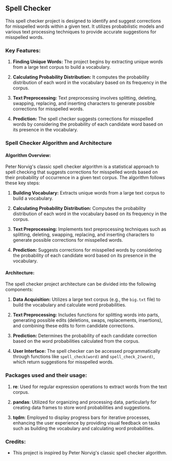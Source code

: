 
## Spell Checker

This spell checker project is designed to identify and suggest corrections for misspelled words within a given text. It utilizes probabilistic models and various text processing techniques to provide accurate suggestions for misspelled words.

### Key Features:

1. **Finding Unique Words:** The project begins by extracting unique words from a large text corpus to build a vocabulary.

2. **Calculating Probability Distribution:** It computes the probability distribution of each word in the vocabulary based on its frequency in the corpus.

3. **Text Preprocessing:** Text preprocessing involves splitting, deleting, swapping, replacing, and inserting characters to generate possible corrections for misspelled words.

4. **Prediction:** The spell checker suggests corrections for misspelled words by considering the probability of each candidate word based on its presence in the vocabulary.

### Spell Checker Algorithm and Architecture

#### Algorithm Overview:
Peter Norvig's classic spell checker algorithm is a statistical approach to spell checking that suggests corrections for misspelled words based on their probability of occurrence in a given text corpus. The algorithm follows these key steps:

1. **Building Vocabulary:** Extracts unique words from a large text corpus to build a vocabulary.

2. **Calculating Probability Distribution:** Computes the probability distribution of each word in the vocabulary based on its frequency in the corpus.

3. **Text Preprocessing:** Implements text preprocessing techniques such as splitting, deleting, swapping, replacing, and inserting characters to generate possible corrections for misspelled words.

4. **Prediction:** Suggests corrections for misspelled words by considering the probability of each candidate word based on its presence in the vocabulary.

#### Architecture:
The spell checker project architecture can be divided into the following components:

1. **Data Acquisition:** Utilizes a large text corpus (e.g., the `big.txt` file) to build the vocabulary and calculate word probabilities.

2. **Text Preprocessing:** Includes functions for splitting words into parts, generating possible edits (deletions, swaps, replacements, insertions), and combining these edits to form candidate corrections.

3. **Prediction:** Determines the probability of each candidate correction based on the word probabilities calculated from the corpus.

4. **User Interface:** The spell checker can be accessed programmatically through functions like `spell_check(word)` and `spell_check_2(word)`, which return suggestions for misspelled words.

### Packages used and their usage:

1. **re**: Used for regular expression operations to extract words from the text corpus.

2. **pandas**: Utilized for organizing and processing data, particularly for creating data frames to store word probabilities and suggestions.

3. **tqdm**: Employed to display progress bars for iterative processes, enhancing the user experience by providing visual feedback on tasks such as building the vocabulary and calculating word probabilities.

### Credits:

- This project is inspired by Peter Norvig's classic spell checker algorithm.

